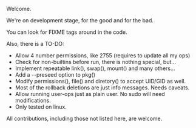 
Welcome.

We're on development stage, for the good and for the bad.

You can look for FIXME tags around in the code.

Also, there is a TO-DO:

* Allow 4 number permissions, like 2755 (requires to update all my ops)
* Check for non-builtins before run, there is nothing special, but...
* Implement repeatable link(), swap(), mount() and many others...
* Add a --preseed option to pkg()
* Modify permissions(), file() and diretory() to accept UID/GID as well.
* Most of the rollback deletions are just info messages. Needs caveats.
* Allow running user-ops just as plain user. No sudo will need modifications.
* Only tested on linux.

All contributions, including those not listed here, are welcome.

